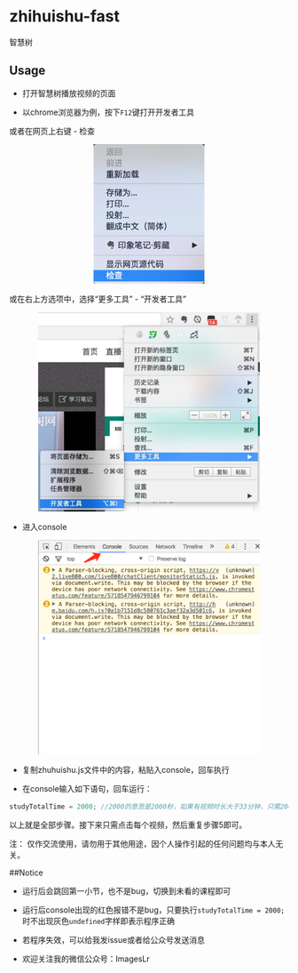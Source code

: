 # zhihuishu-fast
智慧树
   
## Usage

* 打开智慧树播放视频的页面

* 以chrome浏览器为例，按下`F12`键打开开发者工具

 或者在网页上右键 - 检查
<p align="center"><img width="200px" src="./content/check.png"></p>
  或在右上方选项中，选择“更多工具” - “开发者工具”
<p align="center"><img width="400px" src="./content/2.jpg"></p>

* 进入console
<p align="center"><img width="400px" src="./content/3.png"></p>

* 复制zhuhuishu.js文件中的内容，粘贴入console，回车执行

* 在console输入如下语句，回车运行：   
```js 
studyTotalTime = 2000; //2000的意思是2000秒，如果有视频时长大于33分钟，只需2000改为更大的数即可
```

以上就是全部步骤。接下来只需点击每个视频，然后重复步骤5即可。

注： 仅作交流使用，请勿用于其他用途，因个人操作引起的任何问题均与本人无关。

##Notice
* 运行后会跳回第一小节，也不是bug，切换到未看的课程即可

* 运行后console出现的红色报错不是bug，只要执行`studyTotalTime = 2000;`时不出现灰色`undefined`字样即表示程序正确

* 若程序失效，可以给我发issue或者给公众号发送消息

* 欢迎关注我的微信公众号：ImagesLr
